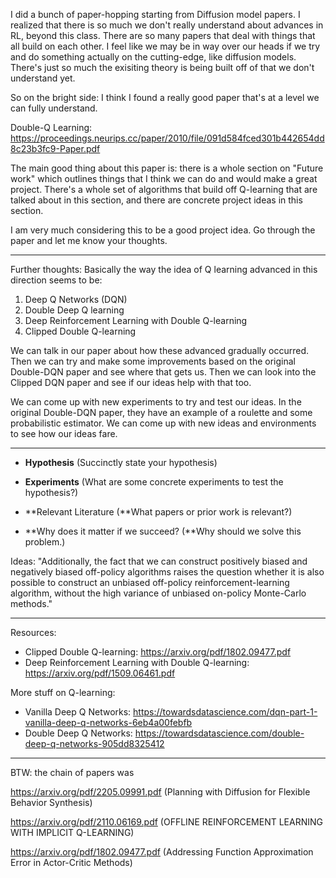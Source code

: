 I did a bunch of paper-hopping starting from Diffusion model papers. I realized that there is so much we don't really understand about advances in RL, beyond this class. There are so many papers that deal with things that all build on each other. I feel like we may be in way over our heads if we try and do something actually on the cutting-edge, like diffusion models. There's just so much the exisiting theory is being built off of that we don't understand yet. 

So on the bright side: I think I found a really good paper that's at a level we can fully understand. 

Double-Q Learning: https://proceedings.neurips.cc/paper/2010/file/091d584fced301b442654dd8c23b3fc9-Paper.pdf

The main good thing about this paper is: there is a whole section on "Future work" which outlines things that I think we can do and would make a great project. There's a whole set of algorithms that build off Q-learning that are talked about in this section, and there are concrete project ideas in this section. 

I am very much considering this to be a good project idea. Go through the paper and let me know your thoughts. 

-----------------------------------------

Further thoughts:
Basically the way the idea of Q learning advanced in this direction seems to be:

1. Deep Q Networks (DQN)
2. Double Deep Q learning
3. Deep Reinforcement Learning with Double Q-learning
4. Clipped Double Q-learning

We can talk in our paper about how these advanced gradually occurred. Then we can try and make some improvements based on the original Double-DQN paper and see where that gets us. Then we can look into the Clipped DQN paper and see if our ideas help with that too. 

We can come up with new experiments to try and test our ideas. In the original Double-DQN paper, they have an example of a roulette and some probabilistic estimator. We can come up with new ideas and environments to see how our ideas fare. 

----------------------------------------

- **Hypothesis** (Succinctly state your hypothesis)


- **Experiments** (What are some concrete experiments to test the hypothesis?)


- **Relevant Literature (**What papers or prior work is relevant?)


- **Why does it matter if we succeed? (**Why should we solve this problem.)

Ideas: "Additionally, the fact that we can construct positively biased and negatively
biased off-policy algorithms raises the question whether it is also possible to construct an unbiased off-policy reinforcement-learning algorithm, without the high variance of unbiased on-policy Monte-Carlo methods."

------------------------------------------

Resources:

- Clipped Double Q-learning: https://arxiv.org/pdf/1802.09477.pdf
- Deep Reinforcement Learning with Double Q-learning: https://arxiv.org/pdf/1509.06461.pdf

More stuff on Q-learning:
- Vanilla Deep Q Networks: https://towardsdatascience.com/dqn-part-1-vanilla-deep-q-networks-6eb4a00febfb
- Double Deep Q Networks: https://towardsdatascience.com/double-deep-q-networks-905dd8325412

---------------------------------------

BTW: the chain of papers was 

https://arxiv.org/pdf/2205.09991.pdf (Planning with Diffusion for Flexible Behavior Synthesis)

https://arxiv.org/pdf/2110.06169.pdf (OFFLINE REINFORCEMENT LEARNING
WITH IMPLICIT Q-LEARNING) 

https://arxiv.org/pdf/1802.09477.pdf (Addressing Function Approximation Error in Actor-Critic Methods)


